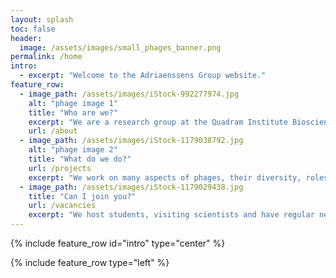 ```yaml
---
layout: splash
toc: false
header: 
  image: /assets/images/small_phages_banner.png
permalink: /home
intro: 
  - excerpt: "Welcome to the Adriaenssens Group website."
feature_row:
  - image_path: /assets/images/iStock-992277974.jpg
    alt: "phage image 1"
    title: "Who are we?"
    excerpt: "We are a research group at the Quadram Institute Bioscience interested in bacteriophages and viral communties."
    url: /about
  - image_path: /assets/images/iStock-1179038792.jpg
    alt: "phage image 2"
    title: "What do we do?"
    url: /projects
    excerpt: "We work on many aspects of phages, their diversity, roles in ecosystems and exploitation."
  - image_path: /assets/images/iStock-1179029438.jpg
    title: "Can I join you?"
    url: /vacancies
    excerpt: "We host students, visiting scientists and have regular new vacancies."
---
```


{% include feature_row id="intro" type="center" %}

{% include feature_row type="left" %}